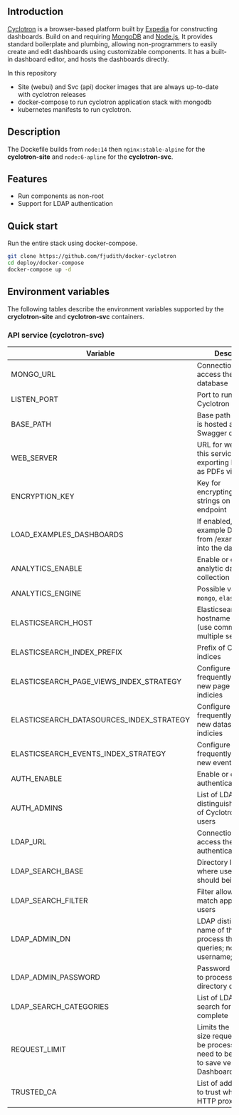 ## Introduction

[Cyclotron](https://cyclotron.io) is a browser-based platform built by [Expedia](https://expedia.com) for constructing dashboards. Build on and requiring [MongoDB](https://mongdb.com) and [Node.js](https://nodejs.org), It provides standard boilerplate and plumbing, allowing non-programmers to easily create and edit dashboards using customizable components. It has a built-in dashboard editor, and hosts the dashboards directly.

In this repository

* Site (webui) and Svc (api) docker images that are always up-to-date with cyclotron releases
* docker-compose to run cyclotron application stack with mongodb
* kubernetes manifests to run cyclotron.

## Description

The Dockefile builds from `node:14` then `nginx:stable-alpine` for the **cyclotron-site** and `node:6-apline` for the **cyclotron-svc**.

## Features

* Run components as non-root
* Support for LDAP authentication

## Quick start

Run the entire stack using docker-compose.

```bash
git clone https://github.com/fjudith/docker-cyclotron
cd deploy/docker-compose
docker-compose up -d
```

## Environment variables

The following tables describe the environment variables supported by the **cryclotron-site** and **cyclotron-svc** containers.


### API service (cyclotron-svc)

Variable | Description | Default
-------- | ----------- | -------
MONGO_URL | Connection string to access the MongoDB database | `mongo://mongodb:27017/cyclotron`
LISTEN_PORT | Port to run the Cyclotron Service on | `8087`
BASE_PATH | Base path this server is hosted at; used by Swagger docs | `/`
WEB_SERVER | URL for website using this service; Used for exporting Dashboards as PDFs via CasperJS | `http://cyclotron-site`
ENCRYPTION_KEY | Key for encrypting/decrypting strings on the /crypto endpoint | `""`
LOAD_EXAMPLES_DASHBOARDS | If enabled, loads example Dashboards from /examples folder into the database | `True`
ANALYTICS_ENABLE | Enable or disable analytic data collection | `False`
ANALYTICS_ENGINE | Possible values: `mongo`, `elasticsearch` | `mongo`
ELASTICSEARCH_HOST | Elasticsearch server hostname and port (use comma `","` for multiple server) | `elasticsearch:9200`
ELASTICSEARCH_INDEX_PREFIX | Prefix of Cyclotron indices | `cyclotron`
ELASTICSEARCH_PAGE_VIEWS_INDEX_STRATEGY | Configure how frequently to rotate to new page views indicies | `monthly`
ELASTICSEARCH_DATASOURCES_INDEX_STRATEGY | Configure how frequently to rotate to new datasources indicies | `monthly`
ELASTICSEARCH_EVENTS_INDEX_STRATEGY | Configure how frequently to rotate to new event indicies | `yearly`
AUTH_ENABLE | Enable or disable authentication | `False`
AUTH_ADMINS | List of LDAP distinguished names of Cyclotron Admin users | `""`
LDAP_URL | Connection string to access the LDAP authentication server | `ldap://ldap.example.com:389`
LDAP_SEARCH_BASE | Directory location where user search should being | `ou=users, dc=example, dc=com`
LDAP_SEARCH_FILTER | Filter allowing to match appropriate users | `(cn={{username}})`
LDAP_ADMIN_DN | LDAP distinguished name of the user to process the directory queries; not the username; | `cn=cyclotron, ou=apps, dc=example, dc=com`
LDAP_ADMIN_PASSWORD | Password of the user to process the directory queries | `""`
LDAP_SEARCH_CATEGORIES | List of LDAP paths to search for auto-complete | `""`
REQUEST_LIMIT | Limits the maximum size request that can be processed. May need to be increased to save very large Dashboards. | `5mb`
TRUSTED_CA | List of addistional CAs to trust when making HTTP proxy requests | `""`
